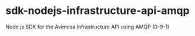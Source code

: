 # sdk-nodejs-infrastructure-api-amqp
Node.js SDK for the Avimesa Infrastructure API using AMQP (0-9-1)
